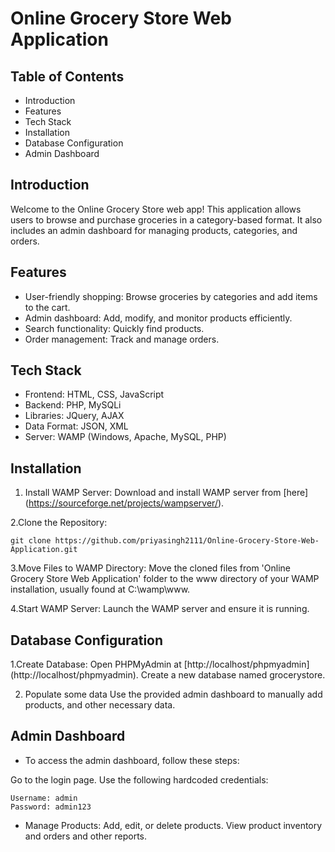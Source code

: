 # Online Grocery Store Web Application

## Table of Contents
- Introduction
- Features
- Tech Stack
- Installation
- Database Configuration
- Admin Dashboard

## Introduction
Welcome to the Online Grocery Store web app! This application allows users to browse and purchase groceries in a category-based format. It also includes an admin dashboard for managing products, categories, and orders.

## Features
- User-friendly shopping: Browse groceries by categories and add items to the cart.
- Admin dashboard: Add, modify, and monitor products efficiently.
- Search functionality: Quickly find products.
- Order management: Track and manage orders.

## Tech Stack
- Frontend: HTML, CSS, JavaScript
- Backend: PHP, MySQLi
- Libraries: JQuery, AJAX
- Data Format: JSON, XML
- Server: WAMP (Windows, Apache, MySQL, PHP)

## Installation

1. Install WAMP Server:
Download and install WAMP server from [here] (https://sourceforge.net/projects/wampserver/).

2.Clone the Repository:
```
git clone https://github.com/priyasingh2111/Online-Grocery-Store-Web-Application.git
```

3.Move Files to WAMP Directory:
Move the cloned files from 'Online Grocery Store Web Application' folder to the www directory of your WAMP installation, usually found at C:\wamp\www.

4.Start WAMP Server:
Launch the WAMP server and ensure it is running.

## Database Configuration

1.Create Database:
Open PHPMyAdmin at [http://localhost/phpmyadmin] (http://localhost/phpmyadmin).
Create a new database named grocerystore.

2. Populate some data
Use the provided admin dashboard to manually add products, and other necessary data.

## Admin Dashboard

- To access the admin dashboard, follow these steps:

Go to the login page. 
Use the following hardcoded credentials:
```
Username: admin
Password: admin123
```

- Manage Products:
Add, edit, or delete products.
View product inventory and orders and other reports.
